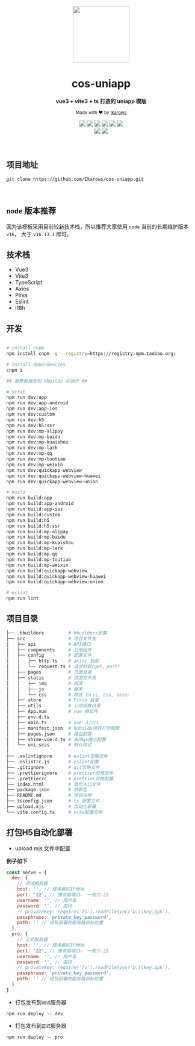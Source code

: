 <div align="center">
<p><img width="150" src="https://avatars0.githubusercontent.com/u/25151659?s=460&v=4"></p>

<h1>cos-uniapp</h1>

<p>
   <strong>vue3 + vite3 + ts 打造的 uniapp 模版</strong>
</p>

<p>
  <sub>Made with ❤︎ by
    <a href="https://github.com/Ikarows">Ikarows</a>
  </sub>
</p>

<img src="https://shields.io/badge/node-%3E%3D%2016.0.0-brightgreen">
<img src="https://img.shields.io/badge/vue-3.2.41-brightgreen">
<img src="https://img.shields.io/badge/vite-3.1.8-brightgreen">
<img src="https://img.shields.io/badge/typescript-4.8.3-brightgreen">
<img src="https://img.shields.io/badge/axios-1.1.3-brightgreen">
<img src="https://img.shields.io/badge/pinia-2.0.23-brightgreen">
<br />
<img src="https://img.shields.io/badge/eslint-8.27.0-brightgreen">
<img src="https://img.shields.io/badge/vue_i18n-9.1.9-brightgreen">
</div>

<br>
<br>

## 项目地址

```shell
git clone https://github.com/Ikarows/cos-uniapp.git
```

<br />

## `node` 版本推荐

因为该模板采用目前较新技术栈，所以推荐大家使用 `node` 当前的长期维护版本 `v16`， 大于 `v16.13.1` 即可。
<br />

## 技术栈

- Vue3
- Vite3
- TypeScript
- Axios
- Pinia
- Eslint
- i18h

## 开发

```bash

# install cnpm
npm install cnpm -g --registry=https://registry.npm.taobao.org;

# install dependencies
cnpm i

## 推荐直接放到 Hbuildx 中运行 ##

# strat
npm run dev:app
npm run dev:app-android
npm run dev:app-ios
npm run dev:custom
npm run dev:h5
npm run dev:h5:ssr
npm run dev:mp-alipay
npm run dev:mp-baidu
npm run dev:mp-kuaishou
npm run dev:mp-lark
npm run dev:mp-qq
npm run dev:mp-toutiao
npm run dev:mp-weixin
npm run dev:quickapp-webview
npm run dev:quickapp-webview-huawei
npm run dev:quickapp-webview-union

# build
npm run build:app
npm run build:app-android
npm run build:app-ios
npm run build:custom
npm run build:h5
npm run build:h5:ssr
npm run build:mp-alipay
npm run build:mp-baidu
npm run build:mp-kuaishou
npm run build:mp-lark
npm run build:mp-qq
npm run build:mp-toutiao
npm run build:mp-weixin
npm run build:quickapp-webview
npm run build:quickapp-webview-huawei
npm run build:quickapp-webview-union

# eslint
npm run lint
```

## 项目目录

```bash
├── .hbuilderx         # hbuilderx配置
├── src                # 项目文件夹
│   ├── api            # API接口
│   ├── components     # 公用组件
│   ├── config         # 配置文件
│   │   ├── http.ts    # axios 封装
│   │   └── request.ts # 请求封装(get，post)
│   ├── pages          # 页面目录
│   ├── static         # 资源文件夹
│   │   ├── img        # 图库
│   │   ├── js         # 脚本
│   │   └── css        # 样式（scss, css, less）
│   ├── store          # Pinia 目录
│   ├── utils          # 公用函数目录
│   ├── App.vue        # vue 根文件
│   ├── env.d.ts       
│   ├── main.ts        # vue 入口js
│   ├── manifest.json  # hubildx项目打包配置
│   ├── pages.json     # 路由配置
│   ├── shime-vue.d.ts # 去除qs提示配置
│   └── uni.scss       # 默认样式
│
├── .eslintignore      # eslint忽略文件
├── .eslintrc.js       # eslint配置
├── .gitignore         # git忽略文件
├── .prettierignore    # prettier忽略文件
├── .prettierrc        # prettier风格配置
├── index.html         # 首页入口文件
├── package.json       # 依赖包
├── README.md          # 项目说明
├── tsconfig.json      # ts 配置文件
├── upload.mjs         # 自动化部署
└── vite.config.ts     # vite配置文件
```

## 打包H5自动化部署

- upload.mjs 文件中配置

**例子如下**

```javascript
const serve = {
  dev: {
    // 测试服务器
    host: '', // 服务器的IP地址
    port: '22', // 服务器端口， 一般为 22
    username: '', // 用户名
    password: '', // 密码
    // privateKey: require('fs').readFileSync('D:\\key.ppk'),
    passphrase: 'private_key_password',
    path: '' // 项目部署的服务器目标位置
  },
  pro: {
    // 正式服务器
    host: '', // 服务器的IP地址
    port: '22', // 服务器端口， 一般为 22
    username: '', // 用户名
    password: '', // 密码
    // privateKey: require('fs').readFileSync('D:\\key.ppk'),
    passphrase: 'private_key_password',
    path: '' // 项目部署的服务器目标位置
  }
}
```

- 打包发布到`测试`服务器

```shell
npm run deploy -- dev
```

- 打包发布到`正式`服务器

```shell
npm run deploy -- pro
```
